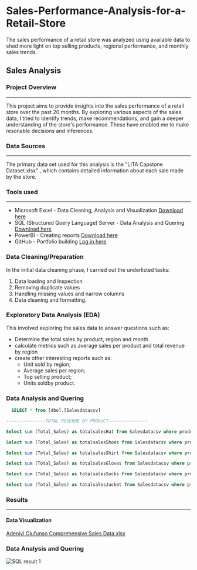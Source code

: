 # Sales-Performance-Analysis-for-a-Retail-Store
The sales performance of a retail store was analyzed using available data to shed more light on top selling products, regional performance, and monthly sales trends.
## Sales Analysis

### Project Overview
---
This project aims to provide insights into the sales performance of a retail store over the past 20 months. By exploring various aspects of the sales data, I tried to identify trends, make recommendations, and gain a deeper understanding of the store's performance. These have enabled me to make resonable decisions and inferences.

### Data Sources
---
The primary data set used for this analysis is the "LITA Capstone Dataset.xlsx" , which contains detailed information about each sale made by the store.

### Tools used
---
- Microsoft Excel - Data Cleaning, Analysis and Visualization [Download here](https://microsoft.com)
- SQL (Structured Query Language) Server - Data Analysis and Quering [Download here](https://www.microsoft.com/en-us/sql-server/sql-server-downloads)
- PowerBI - Creating reports [Download here](https://www.microsoft./power-bi/downloads)
- GitHub - Portfolio building [Log in here](https://github.com/)


### Data Cleaning/Preparation
In the initial data cleaning phase, I carried out the underlisted tasks:
1. Data loading and Inspection
2. Removing duplicate values
3. Handling missing values and narrow columns
4. Data cleaning and formatting.

### Exploratory Data Analysis (EDA)
This involved exploring the sales data to answer questions such as:
- Determine the total sales by product, region and month
- calculate metrics such as average sales per product and total revenue by region
- create other interesting reports such as:
  - Unit sold by region;
  - Average sales per region;
  - Top selling product;
  - Units soldby product.

### Data Analysis and Quering

```SQL
  SELECT * from [dbo].[Salesdatacsv]

---------------TOTAL REVENUE BY PRODUCT---------------

Select sum (Total_Sales) as totalsalesHat from Salesdatacsv where product = 'HAT'

Select sum (Total_Sales) as totalsalesShoes from Salesdatacsv where product = 'SHOES'

Select sum (Total_Sales) as totalsalesShirt from Salesdatacsv where product = 'SHIRT'

Select sum (Total_Sales) as totalsalesGloves from Salesdatacsv where product = 'GLOVES'

Select sum (Total_Sales) as totalsalesSocks from Salesdatacsv where product = 'SOCKS'

Select sum (Total_Sales) as totalsalesJacket from Salesdatacsv where product = 'JACKET'
```

### Results
---
#### Data Visualization

[Adeniyi Olufunso Comprehensive Sales Data.xlsx](https://github.com/user-attachments/files/17637991/Adeniyi.Olufunso.Comprehensive.Sales.Data.xlsx)


### Data Analysis and Quering

![SQL result 1](https://github.com/user-attachments/assets/1ba9a986-caf2-46fa-b8b7-cd684feb0f5a)
